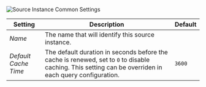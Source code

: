![Source Instance Common Settings](assets/common-provider-settings.webp)

| Setting | Description | Default |
| --- | --- | --- |
| *Name* | The name that will identify this source instance. |
| *Default Cache Time* | The default duration in seconds before the cache is renewed, set to `0` to disable caching. This setting can be overriden in each query configuration. | `3600` |
